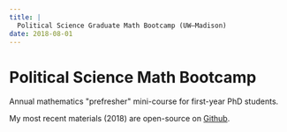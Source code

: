 ```yaml
---
title: |
  Political Science Graduate Math Bootcamp (UW–Madison)
date: 2018-08-01
---
```


# Political Science Math Bootcamp

Annual mathematics "prefresher" mini-course for first-year PhD students. 

My most recent materials (2018) are open-source on [Github](https://github.com/mikedecr/math-camp-2018).
